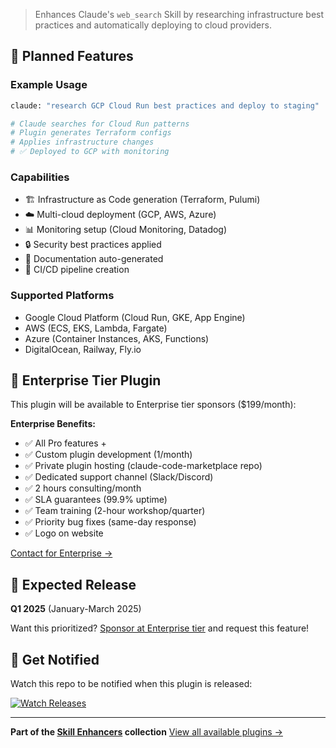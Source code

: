 
> Enhances Claude's `web_search` Skill by researching infrastructure best practices and automatically deploying to cloud providers.

## 🎯 Planned Features

### Example Usage
```bash
claude: "research GCP Cloud Run best practices and deploy to staging"

# Claude searches for Cloud Run patterns
# Plugin generates Terraform configs
# Applies infrastructure changes
# ✅ Deployed to GCP with monitoring
```

### Capabilities
- 🏗️ Infrastructure as Code generation (Terraform, Pulumi)
- ☁️ Multi-cloud deployment (GCP, AWS, Azure)
- 📊 Monitoring setup (Cloud Monitoring, Datadog)
- 🔒 Security best practices applied
- 📝 Documentation auto-generated
- 🔄 CI/CD pipeline creation

### Supported Platforms
- Google Cloud Platform (Cloud Run, GKE, App Engine)
- AWS (ECS, EKS, Lambda, Fargate)
- Azure (Container Instances, AKS, Functions)
- DigitalOcean, Railway, Fly.io

## 🏢 Enterprise Tier Plugin

This plugin will be available to Enterprise tier sponsors ($199/month):

**Enterprise Benefits:**
- ✅ All Pro features +
- ✅ Custom plugin development (1/month)
- ✅ Private plugin hosting (claude-code-marketplace repo)
- ✅ Dedicated support channel (Slack/Discord)
- ✅ 2 hours consulting/month
- ✅ SLA guarantees (99.9% uptime)
- ✅ Team training (2-hour workshop/quarter)
- ✅ Priority bug fixes (same-day response)
- ✅ Logo on website

[Contact for Enterprise →](mailto:andrew@stokedautomation.com)

## 📅 Expected Release

**Q1 2025** (January-March 2025)

Want this prioritized? [Sponsor at Enterprise tier](https://github.com/sponsors/jeremylongshore) and request this feature!

## 🔔 Get Notified

Watch this repo to be notified when this plugin is released:

[![Watch Releases](https://img.shields.io/github/watchers/AndroidNextdoor/stoked-automations?style=social)](https://github.com/AndroidNextdoor/stoked-automations/subscription)

---

**Part of the [Skill Enhancers](../) collection**
[View all available plugins →](https://stokedautomations.com/skill-enhancers)
